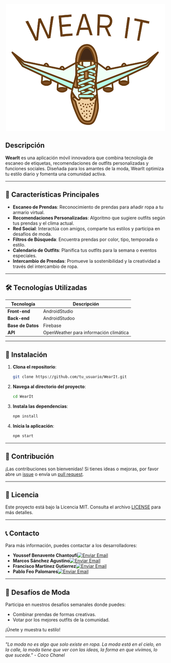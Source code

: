 <!--# WearIt-->

<!-- Asegúrate de incluir la ruta correcta a tu logo -->
<p align="center">
    <img src="WearIt/app/src/main/res/drawable/wearit_logo_v2.png" alt="WearIt Logo" width="500" height="400">
</p>


## Descripción
**WearIt** es una aplicación móvil innovadora que combina tecnología de escaneo de etiquetas, recomendaciones de outfits personalizadas y funciones sociales. Diseñada para los amantes de la moda, WearIt optimiza tu estilo diario y fomenta una comunidad activa.

---

## 🌟 Características Principales
- **Escaneo de Prendas**: Reconocimiento de prendas para añadir ropa a tu armario virtual.
- **Recomendaciones Personalizadas**: Algoritmo que sugiere outfits según tus prendas y el clima actual.
- **Red Social**: Interactúa con amigos, comparte tus estilos y participa en desafíos de moda.
- **Filtros de Búsqueda**: Encuentra prendas por color, tipo, temporada o estilo.
- **Calendario de Outfits**: Planifica tus outfits para la semana o eventos especiales.
- **Intercambio de Prendas**: Promueve la sostenibilidad y la creatividad a través del intercambio de ropa.

---

## 🛠️ Tecnologías Utilizadas
| Tecnología       | Descripción                            |
|------------------|----------------------------------------|
| **Front-end**    | AndroidStudio                          |
| **Back-end**     | AndroidStudoo                          |
| **Base de Datos**| Firebase                               |
| **API**          | OpenWeather para información climática |

---

## 🚀 Instalación
1. **Clona el repositorio**:
   ```bash
   git clone https://github.com/tu_usuario/WearIt.git
   ```
2. **Navega al directorio del proyecto**:
   ```bash
   cd WearIt
   ```
3. **Instala las dependencias**:
   ```bash
   npm install
   ```
4. **Inicia la aplicación**:
   ```bash
   npm start
   ```

---

## 🤝 Contribución
¡Las contribuciones son bienvenidas! Si tienes ideas o mejoras, por favor abre un [issue](https://github.com/tu_usuario/WearIt/issues) o envía un [pull request](https://github.com/tu_usuario/WearIt/pulls).

---

## 📄 Licencia
Este proyecto está bajo la Licencia MIT. Consulta el archivo [LICENSE](LICENSE) para más detalles.

---

## 📞 Contacto
Para más información, puedes contactar a los desarrolladores:
- **Youssef Benavente Chantoufi**[![Enviar Email](https://img.shields.io/badge/Enviar%20Email-0078D4?style=flat&logo=microsoft-outlook&logoColor=white&color=0078D4&labelColor=005a9e)](mailto:ybb0004@alu.medac.es)
- **Marcos Sánchez Agustino**[![Enviar Email](https://img.shields.io/badge/Enviar%20Email-0078D4?style=flat&logo=microsoft-outlook&logoColor=white&color=0078D4&labelColor=005a9e)](mailto:msa0036@alu.medac.es)
- **Francisco Martinez Gutierrez**[![Enviar Email](https://img.shields.io/badge/Enviar%20Email-0078D4?style=flat&logo=microsoft-outlook&logoColor=white&color=0078D4&labelColor=005a9e)](mailto:fmg0020@alu.medac.es)
- **Pablo Feo Palomares**[![Enviar Email](https://img.shields.io/badge/Enviar%20Email-0078D4?style=flat&logo=microsoft-outlook&logoColor=white&color=0078D4&labelColor=005a9e)](mailto:pfp0007@alu.medac.es)

---

## 🎉 Desafíos de Moda
Participa en nuestros desafíos semanales donde puedes:
- Combinar prendas de formas creativas.
- Votar por los mejores outfits de la comunidad.

¡Únete y muestra tu estilo!

---

*"La moda no es algo que solo existe en ropa. La moda está en el cielo, en la calle, la moda tiene que ver con las ideas, la forma en que vivimos, lo que sucede." - Coco Chanel*
